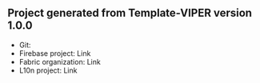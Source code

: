 ## Project generated from Template-VIPER version 1.0.0

- Git: 
- Firebase project: Link
- Fabric organization: Link
- L10n project: Link
